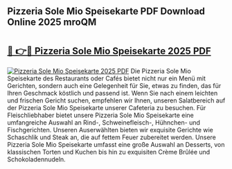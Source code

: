 ## Pizzeria Sole Mio Speisekarte PDF Download Online 2025 mroQM

# <h2><a href="http://gcd809.nevu.top/?p=Pizzeria+Sole+Mio+Speisekarte">🔗 👉🔴 Pizzeria Sole Mio Speisekarte 2025 PDF</a></h2>

[![Pizzeria Sole Mio Speisekarte 2025 PDF](https://i.imgur.com/dBaPXMq.png)](http://gcd809.nevu.top/?p=Pizzeria+Sole+Mio+Speisekarte)
Die Pizzeria Sole Mio Speisekarte des Restaurants oder Cafés bietet nicht nur ein Menü mit Gerichten, sondern auch eine Gelegenheit für Sie, etwas zu finden, das für Ihren Geschmack köstlich und passend ist. Wenn Sie nach einem leichten und frischen Gericht suchen, empfehlen wir Ihnen, unseren Salatbereich auf der Pizzeria Sole Mio Speisekarte unserer Cafeteria zu besuchen. Für Fleischliebhaber bietet unsere Pizzeria Sole Mio Speisekarte eine umfangreiche Auswahl an Rind-, Schweinefleisch-, Hühnchen- und Fischgerichten. Unseren Auserwählten bieten wir exquisite Gerichte wie Schaschlik und Steak an, die auf fettem Feuer zubereitet werden. Unsere Pizzeria Sole Mio Speisekarte umfasst eine große Auswahl an Desserts, von klassischen Torten und Kuchen bis hin zu exquisiten Crème Brûlée und Schokoladennudeln.
